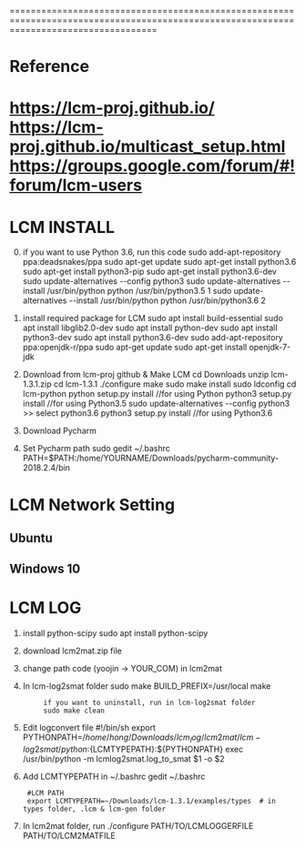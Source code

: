 ========================================================================================================================================
# Reference
https://lcm-proj.github.io/
https://lcm-proj.github.io/multicast_setup.html
https://groups.google.com/forum/#!forum/lcm-users
========================================================================================================================================

# LCM INSTALL

0. if you want to use Python 3.6, run this code
	sudo add-apt-repository ppa:deadsnakes/ppa
	sudo apt-get update
	sudo apt-get install python3.6
	sudo apt-get install python3-pip
	sudo apt-get install python3.6-dev
	sudo update-alternatives --config python3
	sudo update-alternatives --install /usr/bin/python python /usr/bin/python3.5 1
	sudo update-alternatives --install /usr/bin/python python /usr/bin/python3.6 2

1. install required package for LCM
	sudo apt install build-essential
	sudo apt install libglib2.0-dev
	sudo apt install python-dev
	sudo apt install python3-dev
 	sudo apt install python3.6-dev
	sudo add-apt-repository ppa:openjdk-r/ppa
	sudo apt-get update
	sudo apt-get install openjdk-7-jdk
  
2. Download from lcm-proj github & Make LCM
	cd Downloads
	unzip lcm-1.3.1.zip
  	cd lcm-1.3.1
  	./configure
  	make
  	sudo make install
  	sudo ldconfig
  	cd lcm-python
  	python setup.py install     //for using Python
  	python3 setup.py install    //for using Python3.5
  	sudo update-alternatives --config python3
    		>> select python3.6
  	python3 setup.py install    //for using Python3.6
  
3. Download Pycharm

4. Set Pycharm path
  	sudo gedit ~/.bashrc
	PATH=$PATH:/home/YOURNAME/Downloads/pycharm-community-2018.2.4/bin


# LCM Network Setting
## Ubuntu
## Windows 10


# LCM LOG

1. install python-scipy
	sudo apt install python-scipy

2. download lcm2mat.zip file

3. change path code (yoojin -> YOUR_COM) in lcm2mat

4. In lcm-log2smat folder
  	sudo make BUILD_PREFIX=/usr/local
  	make
  
    		if you want to uninstall, run in lcm-log2smat folder
    		sudo make clean
    
5. Edit logconvert file
  	#!/bin/sh
  	export PYTHONPATH=$/home/hong/Downloads/lcm_log/lcm2mat/lcm-log2smat/python:${LCMTYPEPATH}:${PYTHONPATH}
  	exec /usr/bin/python -m lcmlog2smat.log_to_smat $1 -o $2
  
6. Add LCMTYPEPATH in ~/.bashrc
  	gedit ~/.bashrc
  
    	#LCM PATH
    	export LCMTYPEPATH=~/Downloads/lcm-1.3.1/examples/types  # in types folder, .lcm & lcm-gen folder
  
7. In lcm2mat folder, run 
  	./configure PATH/TO/LCMLOGGERFILE PATH/TO/LCM2MATFILE

